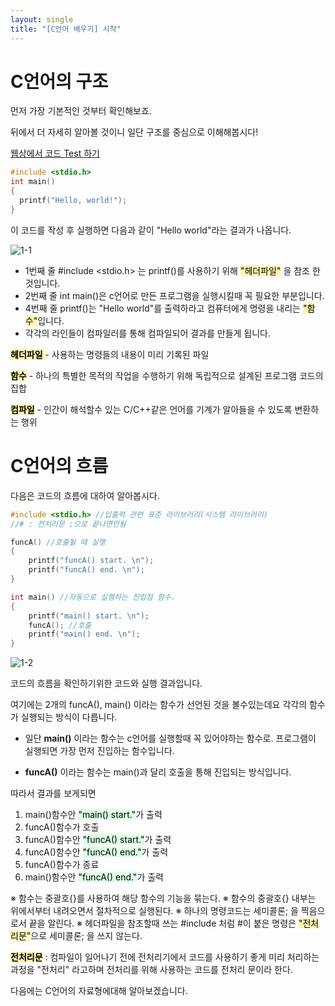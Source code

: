 ```yaml
---
layout: single
title: "[C언어 배우기] 시작"
---
```


# C언어의 구조

먼저 가장 기본적인 것부터 확인해보죠.

뒤에서 더 자세히 알아볼 것이니 일단 구조를 중심으로 이해해봅시다! 

[웹상에서 코드 Test 하기](https://replit.com/languages/c)

```c
#include <stdio.h>
int main()
{
  printf("Hello, world!");
}
```

이 코드를 작성 후 실행하면
다음과 같이 "Hello world"라는 결과가 나옵니다.

![1-1](https://user-images.githubusercontent.com/59260910/182160329-abf69f03-6227-4960-ac9c-4eb2ca2e3d29.JPG)

* 1번째 줄 #include <stdio.h> 는 printf()를 사용하기 위해 <mark style='background-color: #fff5b1'>"헤더파일"</mark> 을 참조 한 것입니다.
* 2번째 줄 int main()은 c언어로 만든 프로그램을 실행시킬때 꼭 필요한 부분입니다.
* 4번째 줄 printf()는 "Hello world"를 출력하라고 컴퓨터에게 명령을 내리는 <mark style='background-color: #fff5b1'>"함수"</mark>입니다.
* 각각의 라인들이 컴파일러를 통해 컴파일되어 결과를 만들게 됩니다.

<mark style='background-color: #fff5b1'> **헤더파일** </mark> - 사용하는 명령들의 내용이 미리 기록된 파일

<mark style='background-color: #fff5b1'>**함수**</mark> - 하나의 특별한 목적의 작업을 수행하기 위해 독립적으로 설계된 프로그램 코드의 집합

<mark style='background-color: #fff5b1'>**컴파일**</mark> - 인간이 해석할수 있는 C/C++같은 언어를 기계가 알아들을 수 있도록 변환하는 행위

# C언어의 흐름

다음은 코드의 흐름에 대하여 알아봅시다.

```c
#include <stdio.h> //입출력 관련 표준 라이브러리(시스템 라이브러리)
//# : 전처리문 ;으로 끝나면안됨

funcA() //호출될 때 실행
{
	printf("funcA() start. \n");
	printf("funcA() end. \n");
}

int main() //자동으로 실행하는 진입점 함수.
{
	printf("main() start. \n");
	funcA(); //호출
	printf("main() end. \n");
}
```

![1-2](https://user-images.githubusercontent.com/59260910/182168400-9ffc384f-7a15-4f3a-97cc-9a34453b6450.JPG)

코드의 흐름을 확인하기위한 코드와 실행 결과입니다.

여기에는 2개의 funcA(), main() 이라는 함수가 선언된 것을 볼수있는데요
각각의 함수가 실행되는 방식이 다릅니다.

* 일단 **main()** 이라는 함수는 c언어를 실행할때 꼭 있어야하는 함수로.
프로그램이 실행되면 가장 먼저 진입하는 함수입니다.

* **funcA()** 이라는 함수는 main()과 달리 호출을 통해 진입되는 방식입니다.

따라서 결과를 보게되면
1. main()함수안 <mark style='background-color: #dcffe4'>"main() start."</mark>가 출력
2. funcA()함수가 호출
3. funcA()함수안 <mark style='background-color: #dcffe4'>"funcA() start."</mark>가 출력
4. funcA()함수안 <mark style='background-color: #dcffe4'>"funcA() end."</mark>가 출력
5. funcA()함수가 종료
6. main()함수안 <mark style='background-color: #dcffe4'>"funcA() end."</mark>가 출력

※ 함수는 중괄호{}를 사용하여 해당 함수의 기능을 묶는다.
※ 함수의 중괄호{} 내부는 위에서부터 내려오면서 절차적으로 실행된다.
※ 하나의 명령코드는 세미콜론; 을 찍음으로서 끝을 알린다.
※ 헤더파일을 참조할때 쓰는 #include 처럼 #이 붙은 명령은 <mark style='background-color: #fff5b1'>"전처리문"</mark>으로 세미콜론; 을 쓰지 않는다.

<mark style='background-color: #fff5b1'>**전처리문**</mark> : 컴파일이 일어나기 전에 전처리기에서 코드를 사용하기 좋게 미리 처리하는 과정을 "전처리" 라고하며
전처리를 위해 사용하는 코드를 전처리 문이라 한다.

다음에는 C언어의 자료형에대해 알아보겠습니다.









